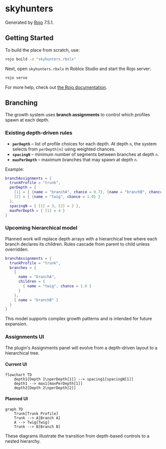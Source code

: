 # skyhunters
Generated by [Rojo](https://github.com/rojo-rbx/rojo) 7.5.1.

## Getting Started
To build the place from scratch, use:

```bash
rojo build -o "skyhunters.rbxlx"
```

Next, open `skyhunters.rbxlx` in Roblox Studio and start the Rojo server:

```bash
rojo serve
```

For more help, check out [the Rojo documentation](https://rojo.space/docs).

## Branching

The growth system uses **branch assignments** to control which profiles spawn at each depth.

### Existing depth-driven rules

- **`perDepth`** – list of profile choices for each depth. At depth `n`, the system selects from `perDepth[n]` using weighted chances.
- **`spacingN`** – minimum number of segments between branches at depth `n`.
- **`maxPerDepth`** – maximum branches that may spawn at depth `n`.

Example:

```lua
branchAssignments = {
  trunkProfile = "trunk",
  perDepth = {
    [1] = { {name = "branchA", chance = 0.7}, {name = "branchB", chance = 0.3} },
    [2] = { {name = "twig", chance = 1.0} }
  },
  spacingN = { [1] = 3, [2] = 2 },
  maxPerDepth = { [1] = 4 }
}
```

### Upcoming hierarchical model

Planned work will replace depth arrays with a hierarchical tree where each branch declares its children. Rules cascade from parent to child unless overridden.

```lua
branchAssignments = {
  trunkProfile = "trunk",
  branches = {
    {
      name = "branchA",
      children = {
        { name = "twig", chance = 1.0 }
      }
    },
    { name = "branchB" }
  }
}
```

This model supports complex growth patterns and is intended for future expansion.

### Assignments UI

The plugin's Assignments panel will evolve from a depth-driven layout to a hierarchical tree.

#### Current UI

```mermaid
flowchart TD
    depth1[Depth 1\nperDepth[1]] --> spacing1[spacingN[1]]
    depth1 --> max1[maxPerDepth[1]]
    depth2[Depth 2\nperDepth[2]]
```

#### Planned UI

```mermaid
graph TD
    Trunk[Trunk Profile]
    Trunk --> A[Branch A]
    A --> Twig[Twig]
    Trunk --> B[Branch B]
```

These diagrams illustrate the transition from depth-based controls to a nested hierarchy.
